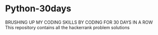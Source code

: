 # Python-30days
BRUSHING UP MY CODING SKILLS BY CODING FOR 30 DAYS IN A ROW
This repository contains all the hackerrank problem solutions
